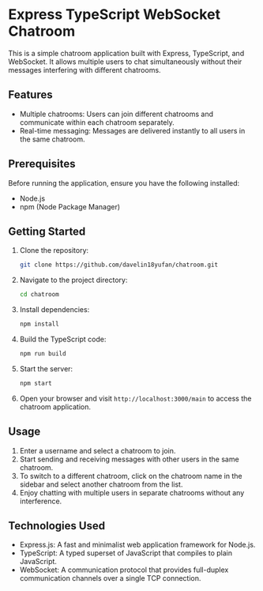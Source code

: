 # Express TypeScript WebSocket Chatroom

This is a simple chatroom application built with Express, TypeScript, and WebSocket. It allows multiple users to chat simultaneously without their messages interfering with different chatrooms.

## Features

- Multiple chatrooms: Users can join different chatrooms and communicate within each chatroom separately.
- Real-time messaging: Messages are delivered instantly to all users in the same chatroom.

## Prerequisites

Before running the application, ensure you have the following installed:

- Node.js
- npm (Node Package Manager)

## Getting Started

1. Clone the repository:

   ```bash
   git clone https://github.com/davelin18yufan/chatroom.git
   ```

2. Navigate to the project directory:

   ```bash
   cd chatroom
   ```

3. Install dependencies:

   ```bash
   npm install
   ```

4. Build the TypeScript code:

   ```bash
   npm run build
   ```

5. Start the server:

   ```bash
   npm start
   ```

6. Open your browser and visit `http://localhost:3000/main` to access the chatroom application.

## Usage

1. Enter a username and select a chatroom to join.
2. Start sending and receiving messages with other users in the same chatroom.
3. To switch to a different chatroom, click on the chatroom name in the sidebar and select another chatroom from the list.
4. Enjoy chatting with multiple users in separate chatrooms without any interference.

## Technologies Used

- Express.js: A fast and minimalist web application framework for Node.js.
- TypeScript: A typed superset of JavaScript that compiles to plain JavaScript.
- WebSocket: A communication protocol that provides full-duplex communication channels over a single TCP connection.

